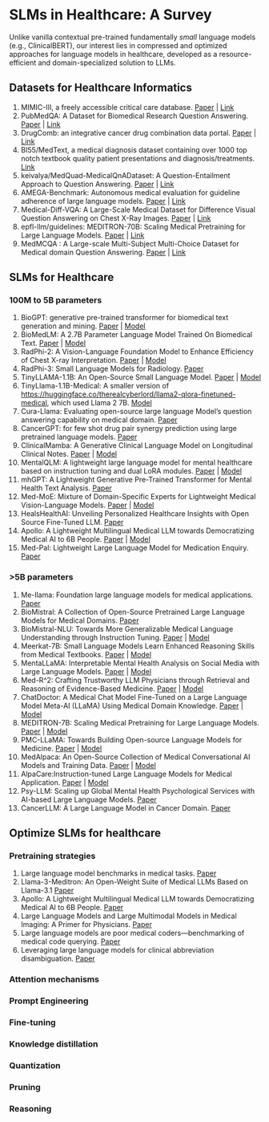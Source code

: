 # SLMs in Healthcare: A Survey
Unlike vanilla contextual pre-trained fundamentally _small_ language models (e.g., ClinicalBERT), our interest lies in compressed and optimized approaches for language models in healthcare, developed as a resource-efficient and domain-specialized solution to LLMs.

## Datasets for Healthcare Informatics
1. MIMIC-III, a freely accessible critical care database. [Paper](https://www.nature.com/articles/sdata201635) | [Link](https://github.com/MIT-LCP/mimic-iii-paper/)
2. PubMedQA: A Dataset for Biomedical Research Question Answering. [Paper](https://arxiv.org/abs/1909.06146) | [Link](https://github.com/pubmedqa/pubmedqa)
3. DrugComb: an integrative cancer drug combination data portal. [Paper](https://pubmed.ncbi.nlm.nih.gov/31066443/) | [Link](http://drugcombdb.denglab.org/main)
4. BI55/MedText, a medical diagnosis dataset containing over 1000 top notch textbook quality patient presentations and diagnosis/treatments. [Link](https://huggingface.co/datasets/BI55/MedText)
5. keivalya/MedQuad-MedicalQnADataset: A Question-Entailment Approach to Question Answering. [Paper](https://arxiv.org/abs/1901.08079)
| [Link](https://huggingface.co/datasets/keivalya/MedQuad-MedicalQnADataset)
6. AMEGA-Benchmark: Autonomous medical evaluation for guideline adherence of large language models. [Paper](https://www.nature.com/articles/s41746-024-01356-6) | [Link](https://github.com/DATEXIS/AMEGA-benchmark/tree/main/data)
7. Medical-Diff-VQA: A Large-Scale Medical Dataset for Difference Visual Question Answering on Chest X-Ray Images. [Paper](https://dl.acm.org/doi/abs/10.1145/3580305.3599819) | [Link](https://github.com/Holipori/MIMIC-Diff-VQA)
8. epfl-llm/guidelines: MEDITRON-70B: Scaling Medical Pretraining for Large Language Models. [Paper](https://arxiv.org/abs/2311.16079) | [Link](https://github.com/epfLLM/meditron)
9. MedMCQA : A Large-scale Multi-Subject Multi-Choice Dataset for Medical domain Question Answering. [Paper](https://proceedings.mlr.press/v174/pal22a.html) | [Link](https://github.com/MedMCQA/MedMCQA)

## SLMs for Healthcare
### 100M to 5B parameters
1. BioGPT: generative pre-trained transformer for biomedical text generation and mining. [Paper](https://academic.oup.com/bib/article/23/6/bbac409/6713511?guestAccessKey=a66d9b5d-4f83-4017-bb52-405815c907b9&login=true) | [Model](https://huggingface.co/microsoft/biogpt)
2. BioMedLM: A 2.7B Parameter Language Model Trained On Biomedical Text. [Paper](https://arxiv.org/pdf/2403.18421) | [Model](https://huggingface.co/stanford-crfm/BioMedLM)
3. RadPhi-2: A Vision-Language Foundation Model to Enhance Efficiency of Chest X-ray Interpretation. [Paper](https://arxiv.org/abs/2401.12208) | [Model](https://huggingface.co/StanfordAIMI/RadPhi-2)
4. RadPhi-3: Small Language Models for Radiology. [Paper](https://arxiv.org/abs/2411.13604)
5. TinyLLAMA-1.1B: An Open-Source Small Language Model. [Paper](https://arxiv.org/abs/2401.02385) | [Model](https://github.com/jzhang38/TinyLlama)
6. TinyLlama-1.1B-Medical: A smaller version of https://huggingface.co/therealcyberlord/llama2-qlora-finetuned-medical, which used Llama 2 7B. [Model](https://huggingface.co/therealcyberlord/TinyLlama-1.1B-Medical)
7. Cura-Llama: Evaluating open-source large language Model’s question answering capability on medical domain. [Paper](https://www.ewadirect.com/proceedings/ace/article/view/16000)
8. CancerGPT: for few shot drug pair synergy prediction using large pretrained language models. [Paper](https://www.nature.com/articles/s41746-024-01024-9)
9. ClinicalMamba: A Generative Clinical Language Model on Longitudinal Clinical Notes. [Paper](https://arxiv.org/abs/2403.05795) | [Model](https://github.com/whaleloops/ClinicalMamba)
10. MentalQLM: A lightweight large language model for mental healthcare based on instruction tuning and dual LoRA modules. [Paper](https://www.medrxiv.org/content/10.1101/2024.12.29.24319755v1) | [Model](https://github.com/tortorish/MentalQLM)
11. mhGPT: A Lightweight Generative Pre-Trained Transformer for Mental Health Text Analysis. [Paper](https://arxiv.org/abs/2408.08261)
12. Med-MoE: Mixture of Domain-Specific Experts for Lightweight Medical Vision-Language Models. [Paper](https://arxiv.org/abs/2404.10237) | [Model](https://github.com/jiangsongtao/Med-MoE)
13. HealsHealthAI: Unveiling Personalized Healthcare Insights with Open Source Fine-Tuned LLM. [Paper](https://onlinelibrary.wiley.com/doi/10.1002/9781394249312.ch4)
14. Apollo: A Lightweight Multilingual Medical LLM towards Democratizing Medical AI to 6B People. [Paper](https://arxiv.org/abs/2403.03640) | [Model](https://github.com/FreedomIntelligence/Apollo?tab=readme-ov-file)
15. Med-Pal: Lightweight Large Language Model for Medication Enquiry. [Paper](https://arxiv.org/abs/2407.12822)
### >5B parameters
1. Me-llama: Foundation large language models for medical applications. [Paper](https://arxiv.org/abs/2402.12749)
2. BioMistral: A Collection of Open-Source Pretrained Large Language Models for Medical Domains. [Paper](https://arxiv.org/abs/2402.10373)
3. BioMistral-NLU: Towards More Generalizable Medical Language Understanding through Instruction Tuning. [Paper](https://arxiv.org/abs/2410.18955) | [Model](https://github.com/uw-bionlp/BioMistral-NLU)
4. Meerkat-7B: Small Language Models Learn Enhanced Reasoning Skills from Medical Textbooks. [Paper](https://arxiv.org/abs/2404.00376) | [Model](https://huggingface.co/dmis-lab/meerkat-7b-v1.0)
5. MentaLLaMA: Interpretable Mental Health Analysis on Social Media with Large Language Models. [Paper](https://arxiv.org/abs/2309.13567) | [Model](https://github.com/SteveKGYang/MentalLLaMA)
6. Med-R^2: Crafting Trustworthy LLM Physicians through Retrieval and Reasoning of Evidence-Based Medicine. [Paper](https://arxiv.org/abs/2501.11885) | [Model](https://github.com/8023looker/Med-RR)
7. ChatDoctor: A Medical Chat Model Fine-Tuned on a Large Language Model Meta-AI (LLaMA) Using Medical Domain Knowledge. [Paper](https://arxiv.org/abs/2303.14070) | [Model](https://github.com/Kent0n-Li/ChatDoctor)
8. MEDITRON-7B: Scaling Medical Pretraining for Large Language Models. [Paper](https://arxiv.org/abs/2311.16079) | [Model](https://github.com/epfLLM/meditron)
9. PMC-LLaMA: Towards Building Open-source Language Models for Medicine. [Paper](https://arxiv.org/abs/2304.14454) | [Model](https://github.com/chaoyi-wu/PMC-LLaMA)
10. MedAlpaca: An Open-Source Collection of Medical Conversational AI Models and Training Data. [Paper](https://arxiv.org/abs/2304.08247) | [Model](https://github.com/kbressem/medAlpaca)
11. AlpaCare:Instruction-tuned Large Language Models for Medical Application. [Paper](https://arxiv.org/abs/2310.14558) | [Model](https://github.com/XZhang97666/AlpaCare)
12. Psy-LLM: Scaling up Global Mental Health Psychological Services with AI-based Large Language Models. [Paper](https://arxiv.org/abs/2307.11991)
13. CancerLLM: A Large Language Model in Cancer Domain. [Paper](https://arxiv.org/abs/2406.10459)


## Optimize SLMs for healthcare
### Pretraining strategies
1. Large language model benchmarks in medical tasks. [Paper](https://arxiv.org/pdf/2410.21348)
2. Llama-3-Meditron: An Open-Weight Suite of Medical LLMs Based on Llama-3.1 [Paper](https://openreview.net/forum?id=ZcD35zKujO)
3. Apollo: A Lightweight Multilingual Medical LLM towards Democratizing Medical AI to 6B People. [Paper](https://arxiv.org/abs/2403.03640)
4. Large Language Models and Large Multimodal Models in Medical Imaging: A Primer for Physicians. [Paper](https://jnm.snmjournals.org/content/66/2/173.abstract)
5. Large language models are poor medical coders—benchmarking of medical code querying. [Paper](https://ai.nejm.org/doi/full/10.1056/AIdbp2300040)
6. Leveraging large language models for clinical abbreviation disambiguation. [Paper](https://ai.nejm.org/doi/full/10.1056/AIdbp2300040)

### Attention mechanisms
### Prompt Engineering
### Fine-tuning
### Knowledge distillation
### Quantization
### Pruning
### Reasoning


